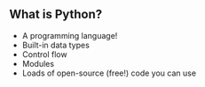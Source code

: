 ## What is Python?
* A programming language!
* Built-in data types
* Control flow
* Modules
* Loads of open-source (free!) code you can use